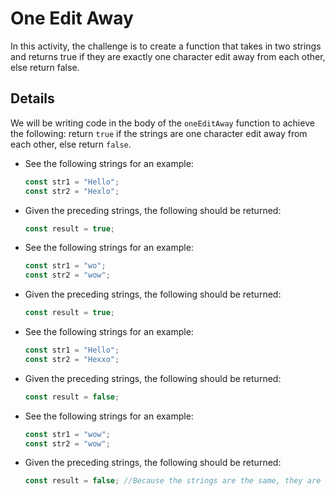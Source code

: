 # One Edit Away

In this activity, the challenge is to create a function that takes in two strings and returns true if they are exactly one character edit away from each other, else return false.

## Details

We will be writing code in the body of the `oneEditAway` function to achieve the following: return `true` if the strings are one character edit away from each other, else return `false`.

- See the following strings for an example:

  ```js
  const str1 = "Hello";
  const str2 = "Hexlo";
  ```

- Given the preceding strings, the following should be returned:

  ```js
  const result = true;
  ```

- See the following strings for an example:

  ```js
  const str1 = "wo";
  const str2 = "wow";
  ```

- Given the preceding strings, the following should be returned:

  ```js
  const result = true;
  ```

- See the following strings for an example:

  ```js
  const str1 = "Hello";
  const str2 = "Hexxo";
  ```

- Given the preceding strings, the following should be returned:

  ```js
  const result = false;
  ```

- See the following strings for an example:

  ```js
  const str1 = "wow";
  const str2 = "wow";
  ```

- Given the preceding strings, the following should be returned:

  ```js
  const result = false; //Because the strings are the same, they are no edits away. We only return `true` if the strings are _exactly_ one edit away.
  ```
